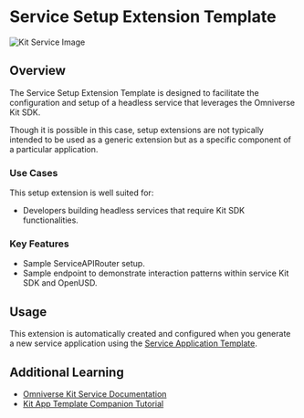# Service Setup Extension Template

![Kit Service Image](../../../readme-assets/kit_service.png)


## Overview

The Service Setup Extension Template is designed to facilitate the configuration and setup of a headless service that leverages the Omniverse Kit SDK.

Though it is possible in this case, setup extensions are not typically intended to be used as a generic extension but as a specific component of a particular application.

### Use Cases

This setup extension is well suited for:

- Developers building headless services that require Kit SDK functionalities.

### Key Features

- Sample ServiceAPIRouter setup.
- Sample endpoint to demonstrate interaction patterns within service Kit SDK and OpenUSD.

## Usage

This extension is automatically created and configured when you generate a new service application using the [Service Application Template](../../apps/kit_service/README.md).


## Additional Learning
- [Omniverse Kit Service Documentation](https://docs.omniverse.nvidia.com/services/latest/index.html)
- [Kit App Template Companion Tutorial](https://docs.omniverse.nvidia.com/kit/docs/kit-app-template/latest/docs/intro.html)
